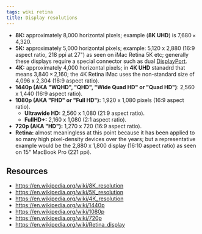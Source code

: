 ```yaml
---
tags: wiki retina
title: Display resolutions
---
```


-   **8K:** approximately 8,000 horizontal pixels; example (**8K UHD**) is 7,680 × 4,320.
-   **5K:** approximately 5,000 horizontal pixels; example: 5,120 x 2,880 (16:9 aspect ratio, 218 ppi at 27") as seen on iMac Retina 5K etc; generally these displays require a special connector such as dual [DisplayPort](https://en.wikipedia.org/wiki/DisplayPort).
-   **4K:** approximately 4,000 horizontal pixels; in **4K UHD** stanadrd that means 3,840 × 2,160; the 4K Retina iMac uses the non-standard size of 4,096 x 2,304 (16:9 aspect ratio).
-   **1440p (AKA "WQHD", "QHD", "Wide Quad HD" or "Quad HD")**: 2,560 x 1,440 (16:9 aspect ratio).
-   **1080p (AKA "FHD" or "Full HD"):** 1,920 x 1,080 pixels (16:9 aspect ratio).
    -   **Ultrawide HD:** 2,560 x 1,080 (21:9 aspect ratio).
    -   **FullHD+:** 2,160 x 1,080 (2:1 aspect ratio).
-   **720p (AKA "HD"):** 1,270 x 720 (16:9 aspect ratio).
-   **Retina:** almost meaningless at this point because it has been applied to so many high pixel-density devices over the years; but a representative example would be the 2,880 x 1,800 display (16:10 aspect ratio) as seen on 15" MacBook Pro (221 ppi).

## Resources

-   https://en.wikipedia.org/wiki/8K_resolution
-   https://en.wikipedia.org/wiki/5K_resolution
-   https://en.wikipedia.org/wiki/4K_resolution
-   https://en.wikipedia.org/wiki/1440p
-   https://en.wikipedia.org/wiki/1080p
-   https://en.wikipedia.org/wiki/720p
-   https://en.wikipedia.org/wiki/Retina_display
